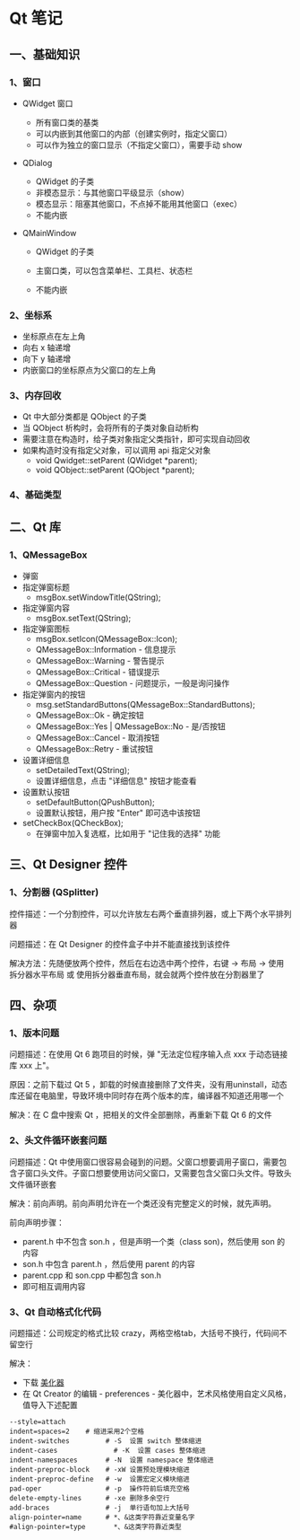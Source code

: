 # Qt 笔记

## 一、基础知识

### 1、窗口

* QWidget 窗口
	* 所有窗口类的基类
	* 可以内嵌到其他窗口的内部（创建实例时，指定父窗口）
	* 可以作为独立的窗口显示（不指定父窗口），需要手动 show

* QDialog
	* QWidget 的子类
	* 非模态显示：与其他窗口平级显示（show）
	* 模态显示：阻塞其他窗口，不点掉不能用其他窗口（exec）
	* 不能内嵌

* QMainWindow

	* QWidget 的子类
	
	* 主窗口类，可以包含菜单栏、工具栏、状态栏
	
	* 不能内嵌
	
### 2、坐标系

* 坐标原点在左上角
* 向右 x 轴递增
* 向下 y 轴递增
* 内嵌窗口的坐标原点为父窗口的左上角

### 3、内存回收

* Qt 中大部分类都是 QObject 的子类
* 当 QObject 析构时，会将所有的子类对象自动析构
* 需要注意在构造时，给子类对象指定父类指针，即可实现自动回收
* 如果构造时没有指定父对象，可以调用 api 指定父对象
	* void Qwidget::setParent (QWidget *parent);
	* void QObject::setParent (QObject *parent); 

### 4、基础类型



## 二、Qt 库

### 1、QMessageBox

* 弹窗
* 指定弹窗标题
	* msgBox.setWindowTitle(QString);
* 指定弹窗内容
	* msgBox.setText(QString);
* 指定弹窗图标
	* msgBox.setIcon(QMessageBox::Icon);
	* QMessageBox::Information     - 信息提示
	* QMessageBox::Warning     	   - 警告提示
	* QMessageBox::Critical            - 错误提示
	* QMessageBox::Question         - 问题提示，一般是询问操作
* 指定弹窗内的按钮
	* msg.setStandardButtons(QMessageBox::StandardButtons);
	* QMessageBox::Ok                                       - 确定按钮
	* QMessageBox::Yes | QMessageBox::No     - 是/否按钮
	* QMessageBox::Cancel                                - 取消按钮
	* QMessageBox::Retry                                   - 重试按钮
* 设置详细信息
	* setDetailedText(QString);
	* 设置详细信息，点击 "详细信息" 按钮才能查看
* 设置默认按钮
	* setDefaultButton(QPushButton);
	* 设置默认按钮，用户按 "Enter" 即可选中该按钮
* setCheckBox(QCheckBox);
	* 在弹窗中加入复选框，比如用于 "记住我的选择" 功能

## 三、Qt Designer 控件

### 1、分割器 (QSplitter)

控件描述：一个分割控件，可以允许放左右两个垂直排列器，或上下两个水平排列器

问题描述：在 Qt Designer 的控件盒子中并不能直接找到该控件

解决方法：先随便放两个控件，然后在右边选中两个控件，右键 -> 布局 -> 使用拆分器水平布局 或 使用拆分器垂直布局，就会就两个控件放在分割器里了

## 四、杂项

### 1、版本问题

问题描述：在使用 Qt 6 跑项目的时候，弹 "无法定位程序输入点 xxx 于动态链接库 xxx 上"。

原因：之前下载过 Qt 5 ，卸载的时候直接删除了文件夹，没有用uninstall，动态库还留在电脑里，导致环境中同时存在两个版本的库，编译器不知道还用哪一个

解决：在 C 盘中搜索 Qt ，把相关的文件全部删除，再重新下载 Qt 6 的文件

### 2、头文件循环嵌套问题

问题描述：Qt 中使用窗口很容易会碰到的问题。父窗口想要调用子窗口，需要包含子窗口头文件。子窗口想要使用访问父窗口，又需要包含父窗口头文件。导致头文件循环嵌套

解决：前向声明。前向声明允许在一个类还没有完整定义的时候，就先声明。

前向声明步骤：

* parent.h 中不包含 son.h ，但是声明一个类（class son)，然后使用 son 的内容
* son.h 中包含 parent.h ，然后使用  parent 的内容
* parent.cpp 和 son.cpp 中都包含 son.h
* 即可相互调用内容

### 3、Qt 自动格式化代码

问题描述：公司规定的格式比较 crazy，两格空格tab，大括号不换行，代码间不留空行

解决：

* 下载 [美化器](https://sourceforge.net/projects/astyle/) 
* 在 Qt Creator 的编辑 - preferences - 美化器中，艺术风格使用自定义风格，值导入下述配置

````
--style=attach
indent=spaces=2	   # 缩进采用2个空格
indent-switches         # -S  设置 switch 整体缩进
indent-cases 	          # -K  设置 cases 整体缩进
indent-namespaces       # -N  设置 namespace 整体缩进
indent-preproc-block    # -xW 设置预处理模块缩进
indent-preproc-define   # -w  设置宏定义模块缩进	
pad-oper                # -p  操作符前后填充空格
delete-empty-lines      # -xe 删除多余空行
add-braces              # -j  单行语句加上大括号
align-pointer=name      # *、&这类字符靠近变量名字
#align-pointer=type       *、&这类字符靠近类型
````

